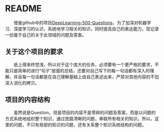# README

&emsp;&emsp;借鉴github中的项目[DeepLearning-500-Questions](https://github.com/scutan90/DeepLearning-500-questions)，为了加深对机器学习、深度学习的认识，系统地学习相关的知识，同时提高自己的表达能力，现记录一份属于自己的关于此领域的问题及答案。

## 关于这个项目的要求

&emsp;&emsp;纸上得来终觉浅，所以对于这个庞大的任务，必须要有一个更严格的要求，不能只是简单的进行“句子”层面的总结，还要对自己写下的每一句话都有深入的理解，并且每一句话都是在自己理解基础上由自己表述出来，严禁对其他内容的不加深入消化的拷贝。

## 项目的内容结构

&emsp;&emsp;虽然说是Question，但是项目的内容不是零碎的问题及答案，而是以问题的方式系统地组织整个知识，通过思路清晰的问题，串联所有相关的知识。所以，这里的问题，不只有局部的知识的问题，还有关系整个知识系统结构的问题。
